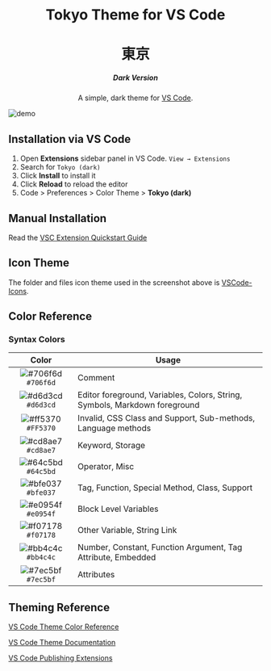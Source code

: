 <!-- <p align="center">
  <img alt="Tokyo Logo" src="https://raw.githubusercontent.com/Salah-Akil/darkreader-vscode-dark/master/images/logo.png" width="100" />
</p> -->
<h1 align="center">
  Tokyo Theme for VS Code
</h1>
<h1 align="center">東京</h1>
<h5 align="center">
  Dark Version
</h5>
<p align="center">
  A simple, dark theme for <a href="https://google.com/">VS Code</a>.
</p>

![demo](https://github.com/Salah-Akil/tokyo-vscode-dark/blob/master/images/vscode.png?raw=true)

## Installation via VS Code

1. Open **Extensions** sidebar panel in VS Code. `View → Extensions`
2. Search for `Tokyo (dark)`
3. Click **Install** to install it
4. Click **Reload** to reload the editor
5. Code > Preferences > Color Theme > **Tokyo (dark)**

## Manual Installation

Read the [VSC Extension Quickstart Guide](https://github.com/Salah-Akil/darkreader-vscode-dark/blob/master/vsc-extension-quickstart.md)

## Icon Theme

The folder and files icon theme used in the screenshot above is [VSCode-Icons](https://marketplace.visualstudio.com/items?itemName=vscode-icons-team.vscode-icons).

## Color Reference

### Syntax Colors

|                               Color                                | Usage                                           |
| :----------------------------------------------------------------: | ----------------------------------------------- |
| ![#706f6d](https://via.placeholder.com/10/706f6d?text=+) `#706f6d` | Comment          |
| ![#d6d3cd](https://via.placeholder.com/10/d6d3cd?text=+) `#d6d3cd` | Editor foreground, Variables, Colors, String, Symbols, Markdown foreground         |
| ![#ff5370](https://via.placeholder.com/10/ff5370?text=+) `#FF5370` | Invalid, CSS Class and Support, Sub-methods, Language methods                          |
| ![#cd8ae7](https://via.placeholder.com/10/cd8ae7?text=+) `#cd8ae7` | Keyword, Storage                       |
| ![#64c5bd](https://via.placeholder.com/10/64c5bd?text=+) `#64c5bd` | Operator, Misc |
| ![#bfe037](https://via.placeholder.com/10/bfe037?text=+) `#bfe037` | Tag, Function, Special Method, Class, Support                 |
| ![#e0954f](https://via.placeholder.com/10/e0954f?text=+) `#e0954f` | Block Level Variables                 |
| ![#f07178](https://via.placeholder.com/10/f07178?text=+) `#f07178` | Other Variable, String Link                 |
| ![#bb4c4c](https://via.placeholder.com/10/bb4c4c?text=+) `#bb4c4c` | Number, Constant, Function Argument, Tag Attribute, Embedded                 |
| ![#7ec5bf](https://via.placeholder.com/10/7ec5bf?text=+) `#7ec5bf` | Attributes                |


## Theming Reference

[VS Code Theme Color Reference](https://code.visualstudio.com/docs/getstarted/theme-color-reference)

[VS Code Theme Documentation](https://code.visualstudio.com/docs/extensions/themes-snippets-colorizers)

[VS Code Publishing Extensions](https://code.visualstudio.com/docs/extensions/publish-extension)
